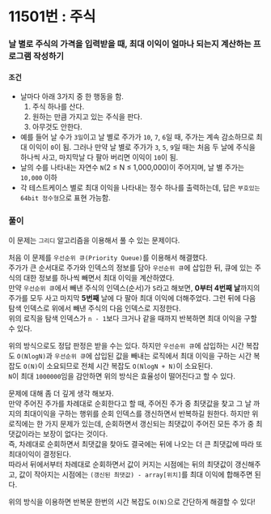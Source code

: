 # 11501번 : 주식
### 날 별로 주식의 가격을 입력받을 때, 최대 이익이 얼마나 되는지 계산하는 프로그램 작성하기
#### 조건
- 날마다 아래 3가지 중 한 행동을 함.
  1. 주식 하나를 산다.
  2. 원하는 만큼 가지고 있는 주식을 판다.
  3. 아무것도 안한다.
- 예를 들어 날 수가 ```3일```이고 날 별로 주가가 ```10```, ```7```, ```6```일 때, 주가는 계속 감소하므로 최대 이익이 ```0```이 됨. 그러나 만약 날 별로 주가가 ```3```, ```5```, ```9```일 때는 처음 두 날에 주식을 하나씩 사고, 마지막날 다 팔아 버리면 이익이 ```10```이 됨.
- 날의 수를 나타내는 자연수 ```N```(2 ≤ N ≤ 1,000,000)이 주어지며, 날 별 주가는 ```10,000``` 이하
- 각 테스트케이스 별로 최대 이익을 나타내는 정수 하나를 출력하는데, 답은 ```부호있는 64bit 정수형```으로 표현 가능함.
### 풀이
이 문제는 ```그리디``` 알고리즘을 이용해서 풀 수 있는 문제이다.  

처음 이 문제를 ```우선순위 큐(Priority Queue)```를 이용해서 해결했다.  
주가가 큰 순서대로 주가와 인덱스의 정보를 담아 ```우선순위 큐```에 삽입한 뒤, 큐에 있는 주식의 대한 정보를 하나씩 빼면서 최대 이익을 계산하였다.  
만약 ```우선순위 큐```에서 빼낸 주식의 인덱스(순서)가 ```5```라고 해보면, **0부터 4번째 날**까지의 주가를 모두 사고 마지막 **5번째** 날에 다 팔아 최대 이익에 더해주었다. 그런 뒤에 다음 탐색 인덱스로 위에서 빼낸 주식의 다음 인덱스로 지정한다.  
위의 로직을 탐색 인덱스가 ```n - 1```보다 크거나 같을 때까지 반복하면 최대 이익을 구할 수 있다.  

위의 방식으로도 정답 판정은 받을 수는 있다. 하지만 ```우선순위 큐```에 삽입하는 시간 복잡도 ```O(NlogN)```과 ```우선순위 큐```에 삽입된 값을 빼내는 로직에서 최대 이익을 구하는 시간 복잡도 ```O(N)```이 소요되므로 전체 시간 복잡도 ```O(NlogN + N)```이 소요된다.   
```N```이 최대 ```1000000```임을 감안하면 위의 방식은 효율성이 떨어진다고 할 수 있다.

문제에 대해 좀 더 깊게 생각 해보자.  
만약 주어진 주가를 차례대로 순회한다고 할 때, 주어진 주가 중 최댓값을 찾고 그 날 까지의 최대이익을 구하는 행위를 순회 인덱스를 갱신하면서 반복하길 원한다.
하지만 위 로직에는 한 가지 문제가 있는데, 순회하면서 갱신되는 최댓값이 주어진 모든 주가 중 최댓값이라는 보장이 없다는 것이다.  
즉, 차례대로 순회하면서 최댓값을 찾아도 결국에는 뒤에 나오는 더 큰 최댓값에 따라 또 최대이익이 결정된다.  
따라서 뒤에서부터 차례대로 순회하면서 값이 커지는 시점에는 뒤의 최댓값이 갱신해주고, 값이 작아지는 시점에는 ```(갱신된 최댓값) - array[위치]```를 최대 이익에 합해주면 된다.

위의 방식을 이용하면 반복문 한번의 시간 복잡도 ```O(N)```으로 간단하게 해결할 수 있다!  